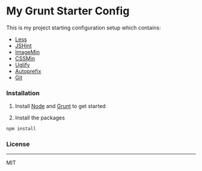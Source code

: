 # My Grunt Starter Config

This is my project starting configuration setup which contains: 

  - [Less](https://github.com/gruntjs/grunt-contrib-less)
  - [JSHint](https://github.com/gruntjs/grunt-contrib-jshint)
  - [ImageMin](https://github.com/gruntjs/grunt-contrib-imagemin)
  - [CSSMin](https://github.com/gruntjs/grunt-contrib-cssmin)
  - [Uglify](https://github.com/gruntjs/grunt-contrib-uglify)
  - [Autoprefix](https://github.com/less/less-plugin-autoprefix)
  - [Git](https://github.com/rubenv/grunt-git)

### Installation

1. Install [Node](https://nodejs.org/) and  [Grunt](http://gruntjs.com/getting-started) to get started

2. Install the packages
```sh
npm install
```

### License
----

MIT

